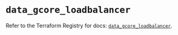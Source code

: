 # `data_gcore_loadbalancer`

Refer to the Terraform Registry for docs: [`data_gcore_loadbalancer`](https://registry.terraform.io/providers/g-core/gcore/0.31.1/docs/data-sources/loadbalancer).

